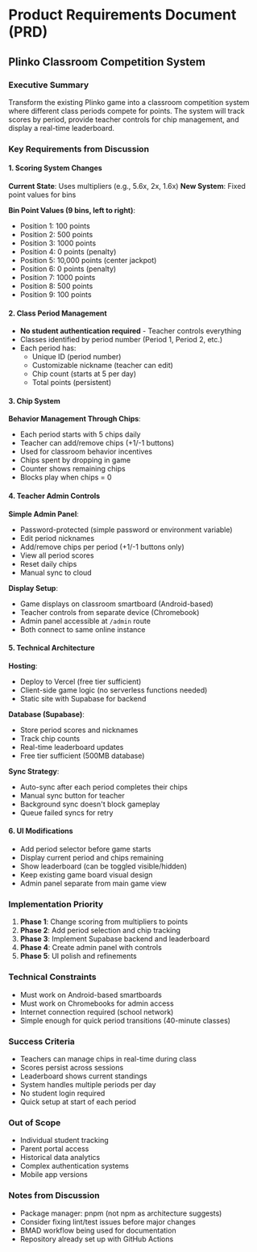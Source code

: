 # Product Requirements Document (PRD)
## Plinko Classroom Competition System

### Executive Summary
Transform the existing Plinko game into a classroom competition system where different class periods compete for points. The system will track scores by period, provide teacher controls for chip management, and display a real-time leaderboard.

### Key Requirements from Discussion

#### 1. Scoring System Changes
**Current State**: Uses multipliers (e.g., 5.6x, 2x, 1.6x)
**New System**: Fixed point values for bins

**Bin Point Values (9 bins, left to right)**:
- Position 1: 100 points
- Position 2: 500 points
- Position 3: 1000 points
- Position 4: 0 points (penalty)
- Position 5: 10,000 points (center jackpot)
- Position 6: 0 points (penalty)
- Position 7: 1000 points
- Position 8: 500 points
- Position 9: 100 points

#### 2. Class Period Management
- **No student authentication required** - Teacher controls everything
- Classes identified by period number (Period 1, Period 2, etc.)
- Each period has:
  - Unique ID (period number)
  - Customizable nickname (teacher can edit)
  - Chip count (starts at 5 per day)
  - Total points (persistent)

#### 3. Chip System
**Behavior Management Through Chips**:
- Each period starts with 5 chips daily
- Teacher can add/remove chips (+1/-1 buttons)
- Used for classroom behavior incentives
- Chips spent by dropping in game
- Counter shows remaining chips
- Blocks play when chips = 0

#### 4. Teacher Admin Controls
**Simple Admin Panel**:
- Password-protected (simple password or environment variable)
- Edit period nicknames
- Add/remove chips per period (+1/-1 buttons only)
- View all period scores
- Reset daily chips
- Manual sync to cloud

**Display Setup**:
- Game displays on classroom smartboard (Android-based)
- Teacher controls from separate device (Chromebook)
- Admin panel accessible at `/admin` route
- Both connect to same online instance

#### 5. Technical Architecture

**Hosting**:
- Deploy to Vercel (free tier sufficient)
- Client-side game logic (no serverless functions needed)
- Static site with Supabase for backend

**Database (Supabase)**:
- Store period scores and nicknames
- Track chip counts
- Real-time leaderboard updates
- Free tier sufficient (500MB database)

**Sync Strategy**:
- Auto-sync after each period completes their chips
- Manual sync button for teacher
- Background sync doesn't block gameplay
- Queue failed syncs for retry

#### 6. UI Modifications
- Add period selector before game starts
- Display current period and chips remaining
- Show leaderboard (can be toggled visible/hidden)
- Keep existing game board visual design
- Admin panel separate from main game view

### Implementation Priority
1. **Phase 1**: Change scoring from multipliers to points
2. **Phase 2**: Add period selection and chip tracking
3. **Phase 3**: Implement Supabase backend and leaderboard
4. **Phase 4**: Create admin panel with controls
5. **Phase 5**: UI polish and refinements

### Technical Constraints
- Must work on Android-based smartboards
- Must work on Chromebooks for admin access
- Internet connection required (school network)
- Simple enough for quick period transitions (40-minute classes)

### Success Criteria
- Teachers can manage chips in real-time during class
- Scores persist across sessions
- Leaderboard shows current standings
- System handles multiple periods per day
- No student login required
- Quick setup at start of each period

### Out of Scope
- Individual student tracking
- Parent portal access
- Historical data analytics
- Complex authentication systems
- Mobile app versions

### Notes from Discussion
- Package manager: pnpm (not npm as architecture suggests)
- Consider fixing lint/test issues before major changes
- BMAD workflow being used for documentation
- Repository already set up with GitHub Actions
